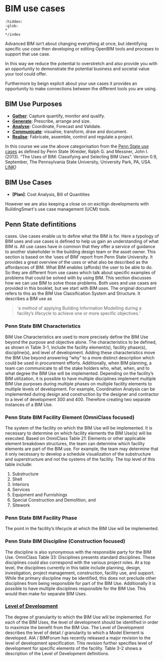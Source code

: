 # BIM use cases

```{toctree}
:hidden:
:glob:
*
*/index
```
Advanced BIM isn’t about changing everything at once, but identifying   specific _use case_ then developing or editing OpenBIM tools and proceses to support that use case. 

In this way we reduce the potential to overstretch and also provide you with an opportunity to demonstrate the potential business and societal value your tool could offer.

Furthermore by beign explicit about your use cases it provides an opportunity to make connections between the different tools you are using.

## BIM Use Purposes
* **[Gather]**: Capture quantify, monitor and qualify.
* **[Generate]**: Prescribe, arrange and size.
* **[Analyse]**: Coordinate, Forecast and Validate.
* **[Communicate]**: visualise, transform, draw and document.
* **[Realise]**: Fabricate, assemble, control and regulate a project.

In this  course we use the above categorisation from the [Penn State use cases](/Uses/PennState/index) as defined by Penn State (Kreider, Ralph G. and Messner, John I. (2013). “The Uses of BIM: Classifying and Selecting BIM Uses”. Version 0.9, September, The Pennsylvania State University, University Park, PA, USA. [LINK](http://bim.psu.edu))

## BIM Use Cases
* **[Plan]**: Cost Analysis, Bill of Quantities



However we are also keeping a close on on excitign developments with BuildingSmart's use case management (UCM) tools.

## Penn State defintitions
cases. Use cases enable us to define what the BIM is for. Here a typology of BIM uses and use cases is defined to help us gain an understanding of what BIM is. All use cases have in common that they offer a service of guidance to another stakeholder in the building design team or the asset owner. This section is based on the ‘uses of BIM’ report from Penn State University. It provides a great overview of the uses or what also be described as the affordances of BIM. What BIM enables (affords) the user to be able to do. So they are different from use cases which talk about specific examples of problems that could be solved with by using BIM. This section discusses how we can use BIM to solve those problems. Both uses and use cases are provided in this booklet, but we start with BIM uses. The original document refers to this as the BIM Use Classification System and Structure. It describes a BIM use as 
>‘a method of applying Building Information Modelling during a facility’s lifecycle to achieve one or more specific objectives.’

### Penn State BIM Characteristics 
BIM Use Characteristics are used to more precisely define the BIM Use beyond the purpose and objective alone. The characteristics to be defined, as shown in Table 3-1, include the facility element(s), facility phase(s), discipline(s), and level of development. Adding these characteristics move the BIM Use beyond answering “why” to a more distinct description which could be used in procurement efforts. Additionally, when BIM planning, a team can communicate to all the stake holders who, what, when, and to what degree the BIM Use will be implemented. Depending on the facility’s BIM utilization, it is possible to have multiple disciplines implement multiple BIM Use purposes during multiple phases on multiple facility elements to multiple levels of development. For example, Coordination Analysis can be implemented during design and construction by the designer and contractor to a level of development 300 and 400. Therefore creating two separate instances of a BIM Use.

### Penn State BIM Facility Element (OmniClass focused)
The system of the facility on which the BIM Use will be implemented.
It is necessary to determine on which facility elements the BIM Use(s) will be executed. Based on OmniClass Table 21: Elements or other applicable element breakdown structures, the team can determine which facility elements are part of the BIM use. For example, the team may determine that it only necessary to develop a schedule visualization of the substructure and superstructure and not the systems of the facility. The top level of this table include: 
1. Substructure
2. Shell
3. Interiors
4. Services
5. Equipment and Furnishings
6. Special Construction and Demolition, and
7. Sitework

### Penn State BIM Facility Phase
The point in the facility’s lifecycle at which the BIM Use will be implemented.

### Penn State BIM Discipline (Construction focused)
The discipline is also synonymous with the responsible party for the BIM Use. OmniClass Table 33: Disciplines presents standard disciplines. These disciplines could also correspond with the various project roles. At a top level, the disciplines currently in this table include planning, design, investigation, project management, construction, facility use, and support. While the primary discipline may be identified, this does not preclude other disciplines from being responsible for part of the BIM Use. Additionally it is possible to have multiple disciplines responsible for the BIM Use. This would then make for separate BIM Uses.

### [Level of Development](/Concepts/LOD)
The degree of granularity to which the BIM Use will be implemented.
For each of the BIM Uses, the level of development should be identified in order to maximize the benefit from the BIM Use. The Level of Development describes the level of detail / granularity to which a Model Element is developed. AIA / BIMForum has recently released a major revision to the level of development specification. This revision further specifies level of development for specific elements of the facility. Table 3-2 shows a description of the Level of Development definitions.

[Gather]: /Uses/Purpose/Gather.md
[Generate]: /Uses/Purpose/Generate.md
[Analyse]: /Uses/Purpose/Analyse.md
[Communicate]: /Uses/Purpose/Communicate.md
[Realise]: /Uses/Purpose/Realise.md
